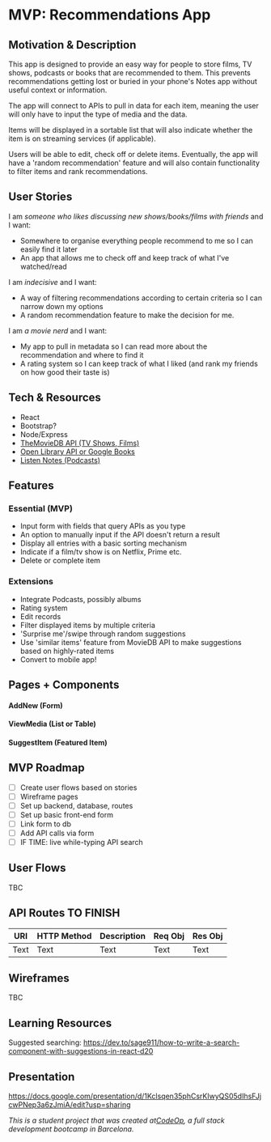 # MVP: Recommendations App

## Motivation & Description

This app is designed to provide an easy way for people to store films, TV shows, podcasts or books that are recommended to them. This prevents recommendations getting lost or buried in your phone's Notes app without useful context or information.

The app will connect to APIs to pull in data for each item, meaning the user will only have to input the type of media and the data.

Items will be displayed in a sortable list that will also indicate whether the item is on streaming services (if applicable).

Users will be able to edit, check off or delete items. Eventually, the app will have a 'random recommendation' feature and will also contain functionality to filter items and rank recommendations.

## User Stories

I am *someone who likes discussing new shows/books/films with friends* and I want:

* Somewhere to organise everything people recommend to me so I can easily find it later
* An app that allows me to check off and keep track of what I've watched/read

I am *indecisive* and I want:

* A way of filtering recommendations according to certain criteria so I can narrow down my options
* A random recommendation feature to make the decision for me.

I am *a movie nerd* and I want:

* My app to pull in metadata so I can read more about the recommendation and where to find it
* A rating system so I can keep track of what I liked (and rank my friends on how good their taste is)

## Tech & Resources

* React
* Bootstrap?
* Node/Express
* [TheMovieDB API (TV Shows, Films)](https://developers.themoviedb.org/3)
* [Open Library API or Google Books](https://openlibrary.org/dev/docs/api/books)
* [Listen Notes (Podcasts)](https://www.listennotes.com/api/)

## Features

### Essential (MVP)

* Input form with fields that query APIs as you type
* An option to manually input if the API doesn't return a result
* Display all entries with a basic sorting mechanism
* Indicate if a film/tv show is on Netflix, Prime etc.
* Delete or complete item

### Extensions

* Integrate Podcasts, possibly albums
* Rating system
* Edit records
* Filter displayed items by multiple criteria
* 'Surprise me'/swipe through random suggestions
* Use 'similar items' feature from MovieDB API to make suggestions based on highly-rated items
* Convert to mobile app!

## Pages + Components

#### AddNew (Form)

#### ViewMedia (List or Table)

#### SuggestItem (Featured Item)

## MVP Roadmap

- [ ] Create user flows based on stories
- [ ] Wireframe pages
- [ ] Set up backend, database, routes
- [ ] Set up basic front-end form
- [ ] Link form to db
- [ ] Add API calls via form
- [ ] IF TIME: live while-typing API search

## User Flows

TBC

## API Routes TO FINISH



| URI | HTTP Method | Description | Req Obj | Res Obj |
| -------- | -------- | -------- | -------- | -------- |
| Text     | Text     | Text     | Text     | Text     |



## Wireframes

TBC

## Learning Resources

Suggested searching: https://dev.to/sage911/how-to-write-a-search-component-with-suggestions-in-react-d20

## Presentation

https://docs.google.com/presentation/d/1Kclsqen35phCsrKIwyQS05dIhsFJjcwPNep3a6zJmiA/edit?usp=sharing 

_This is a student project that was created at[CodeOp](http://codeop.tech), a full stack development bootcamp in Barcelona._

